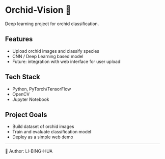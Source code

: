 # Orchid-Vision 🌸
Deep learning project for orchid classification.

## Features
- Upload orchid images and classify species
- CNN / Deep Learning based model
- Future: integration with web interface for user upload

## Tech Stack
- Python, PyTorch/TensorFlow
- OpenCV
- Jupyter Notebook

## Project Goals
- Build dataset of orchid images
- Train and evaluate classification model
- Deploy as a simple web demo

---
📌 Author: LI-BING-HUA  
